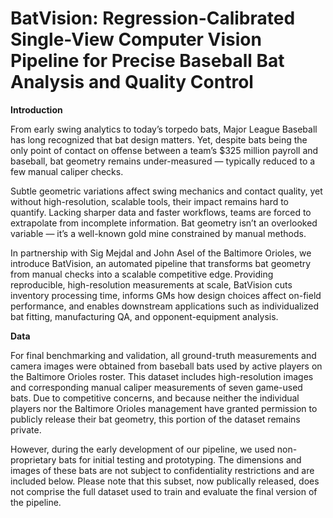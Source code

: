 # BatVision: Regression-Calibrated Single-View Computer Vision Pipeline for Precise Baseball Bat Analysis and Quality Control

**Introduction**   

From early swing analytics to today’s torpedo bats, Major League Baseball has long recognized that bat design matters. Yet, despite bats being the only point of contact on offense between a team’s $325 million payroll and baseball, bat geometry remains under-measured — typically reduced to a few manual caliper checks.   

Subtle geometric variations affect swing mechanics and contact quality, yet without high-resolution, scalable tools, their impact remains hard to quantify. Lacking sharper data and faster workflows, teams are forced to extrapolate from incomplete information. Bat geometry isn’t an overlooked variable — it’s a well-known gold mine constrained by manual methods.  

In partnership with Sig Mejdal and John Asel of the Baltimore Orioles, we introduce BatVision, an automated pipeline that transforms bat geometry from manual checks into a scalable competitive edge. Providing reproducible, high-resolution measurements at scale, BatVision cuts inventory processing time, informs GMs how design choices affect on-field performance, and enables downstream applications such as individualized bat fitting, manufacturing QA, and opponent-equipment analysis.  


**Data**

For final benchmarking and validation, all ground-truth measurements and camera images were obtained from baseball bats used by active players on the Baltimore Orioles roster. This dataset includes high-resolution images and corresponding manual caliper measurements of seven game-used bats. Due to competitive concerns, and because neither the individual players nor the Baltimore Orioles management have granted permission to publicly release their bat geometry, this portion of the dataset remains private.

However, during the early development of our pipeline, we used non-proprietary bats for initial testing and prototyping. The dimensions and images of these bats are not subject to confidentiality restrictions and are included below. Please note that this subset, now publically released, does not comprise the full dataset used to train and evaluate the final version of the pipeline.



